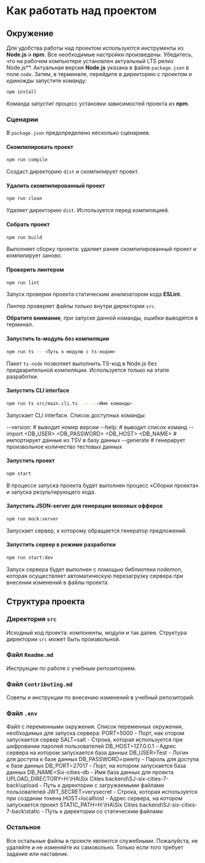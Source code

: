 # Как работать над проектом

## Окружение

Для удобства работы над проектом используются инструменты из **Node.js** и **npm**. Все необходимые настройки произведены. Убедитесь, что на рабочем компьютере установлен актуальный LTS релиз Node.js**. Актуальная версия **Node.js** указана в файле `package.json` в поле `node`. Затем, в терминале, перейдите в директорию с проектом и _единожды_ запустите команду:

```bash
npm install
```

Команда запустит процесс установки зависимостей проекта из **npm**.

### Сценарии

В `package.json` предопределено несколько сценариев.

#### Скомпилировать проект

```bash
npm run compile
```

Создаст директорию `dist` и скомпилирует проект.

#### Удалить скомпилированный проект

```bash
npm run clean
```

Удаляет директорию `dist`. Используется перед компиляцией.

#### Собрать проект

```bash
npm run build
```

Выполняет сборку проекта: удаляет ранее скомпилированный проект и компилирует заново.

#### Проверить линтером

```bash
npm run lint
```

Запуск проверки проекта статическим анализатором кода **ESLint**.

Линтер проверяет файлы только внутри директории `src`.

**Обратите внимание**, при запуске данной команды, ошибки выводятся в терминал.

#### Запустить ts-модуль без компиляции

```bash
npm run ts -- <Путь к модулю с ts-кодом>
```

Пакет `ts-node` позволяет выполнить TS-код в Node.js без предварительной компиляции. Используется только на этапе разработки.

#### Запустить CLI interface

```bash
npm run ts src/main.cli.ts  -- --<Имя команды> 
```

Запускает CLI interface.  Список доступных команды:

 --version:                   # выводит номер версии
 --help:                      # выводит список команд
 --import <path> <DB_USER> <DB_PASSWORD> <DB_HOST> <DB_NAME> <SECRET>  # импортирует данные из TSV в базу данных
 --generate <n> <path> <url>  # генерирует произвольное количество тестовых данных

#### Запустить проект

```bash
npm start
```

В процессе запуска проекта будет выполнен процесс «Сборки проекта» и запуска результирующего кода.

#### Запустить JSON-server для генерации моковых офферов

```bash
npm run mock:server
```

Запускает сервер, к которому обращается генератор предложений.

#### Запустить сервер в режиме разработки 

```bash
npm run start:dev
```

Запуск сервера будет выполнен с помощью библиотеки nodemon, которая осуществляет автоматическую перезагрузку сервера при внесении изменений в файлы проекта.

## Структура проекта

### Директория `src`

Исходный код проекта: компоненты, модули и так далее. Структура директории `src` может быть произвольной.

### Файл `Readme.md`

Инструкции по работе с учебным репозиторием.

### Файл `Contributing.md`

Советы и инструкции по внесению изменений в учебный репозиторий.

### Файл `.env`

Файл с переменными окружения. Список переменных окружения, необходимых для запуска сервера:
PORT=5000 - Порт, нак отором запускается сервер
SALT=salt - Строка, которая используется при шифровании паролей пользователей
DB_HOST=127.0.0.1 - Адрес сервера на котором запускается база данных
DB_USER=Test - Логин для доступа к базе данных
DB_PASSWORD=qwerty - Пароль для доступа к базе данных
DB_PORT=27017 - Порт, на котором запускается база данных
DB_NAME=Six-cities-db - Имя база данных для проекта
UPLOAD_DIRECTORY=H:\HA\Six Cities backend\SJ-six-cities-7-back\upload - Путь к директории с загружаемыми файлами пользователей 
JWT_SECRET=verysecret - Строка, которая используется при создании токена
HOST=localhost - Адрес сервера, на котором запускается проект
STATIC_PATH=H:\HA\Six Cities backend\SJ-six-cities-7-back\static - Путь к директории со статическим файлами

### Остальное

Все остальные файлы в проекте являются служебными. Пожалуйста, не удаляйте и не изменяйте их самовольно. Только если того требует задание или наставник.
